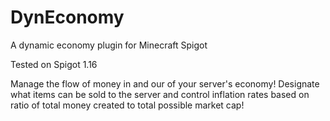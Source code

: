 # DynEconomy
A dynamic economy plugin for Minecraft Spigot

Tested on Spigot 1.16

Manage the flow of money in and our of your server's economy!
Designate what items can be sold to the server and control inflation
rates based on ratio of total money created to total possible market cap!
